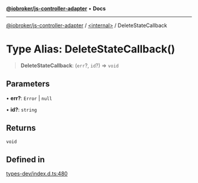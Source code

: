 [**@iobroker/js-controller-adapter**](../../README.md) • **Docs**

***

[@iobroker/js-controller-adapter](../../globals.md) / [\<internal\>](../README.md) / DeleteStateCallback

# Type Alias: DeleteStateCallback()

> **DeleteStateCallback**: (`err`?, `id`?) => `void`

## Parameters

• **err?**: `Error` \| `null`

• **id?**: `string`

## Returns

`void`

## Defined in

[types-dev/index.d.ts:480](https://github.com/ioBroker/ioBroker.js-controller/blob/ec9b0b016d2d4f5ad1591c6bd149fd060033bed1/packages/types-dev/index.d.ts#L480)
